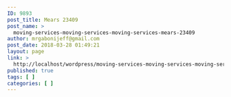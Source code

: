 ```yaml
---
ID: 9893
post_title: Mears 23409
post_name: >
  moving-services-moving-services-moving-services-mears-23409
author: mrgabonijeff@gmail.com
post_date: 2018-03-28 01:49:21
layout: page
link: >
  http://localhost/wordpress/moving-services-moving-services-moving-services-mears-23409/
published: true
tags: [ ]
categories: [ ]
---
```

